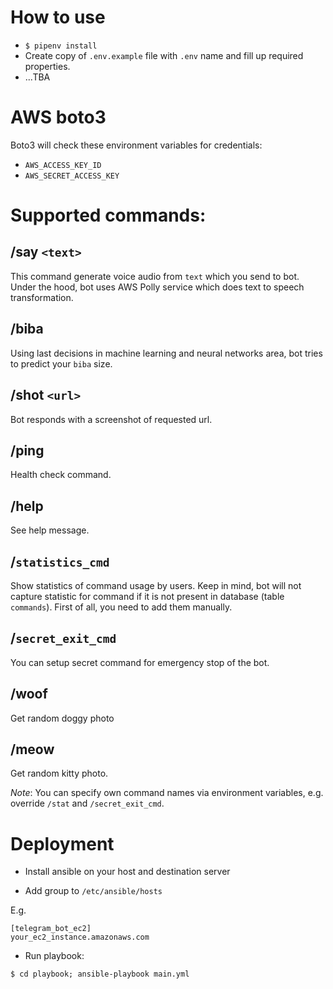 # How to use

* `$ pipenv install`
* Create copy of `.env.example` file with `.env` name and fill up required properties.
* ...TBA

# AWS boto3

Boto3 will check these environment variables for credentials:

- `AWS_ACCESS_KEY_ID`
- `AWS_SECRET_ACCESS_KEY`

# Supported commands:

## /say `<text>`

This command generate voice audio from `text` which you send to bot. Under the hood, bot uses AWS Polly service which does text to speech transformation.

## /biba

Using last decisions in machine learning and neural networks area, bot tries to predict your `biba` size.

## /shot `<url>`

Bot responds with a screenshot of requested url.

## /ping

Health check command.

## /help

See help message.

## /`statistics_cmd`

Show statistics of command usage by users. Keep in mind, bot will not capture statistic for command if it is not present in database (table `commands`).
First of all, you need to add them manually.

## /`secret_exit_cmd`

You can setup secret command for emergency stop of the bot.

## /woof

Get random doggy photo

## /meow

Get random kitty photo.


*Note*: You can specify own command names via environment variables, e.g. override `/stat` and `/secret_exit_cmd`.


# Deployment

* Install ansible on your host and destination server

* Add group to `/etc/ansible/hosts`

E.g. 

```
[telegram_bot_ec2]
your_ec2_instance.amazonaws.com
```

* Run playbook:

`$ cd playbook; ansible-playbook main.yml`